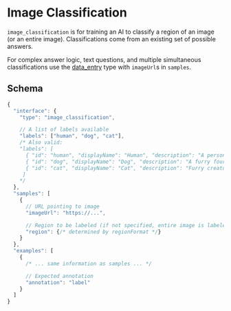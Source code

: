 # Image Classification

`image_classification` is for training an AI to classify a region of an image (or an entire image). Classifications come from an existing set of possible answers.

For complex answer logic, text questions, and multiple simultaneous classifications use the [data_entry](https://github.com/OpenHumanAnnotation/oha-format/blob/master/interfaces/data_entry.md) type with `imageUrl`s in `samples`.

## Schema

```javascript
{
  "interface": {
    "type": "image_classification",

    // A list of labels available
    "labels": ["human", "dog", "cat"],
    /* Also valid:
    "labels": [
      { "id": "human", "displayName": "Human", "description": "A person." },
      { "id": "dog", "displayName": "Dog", "description": "A furry four legged creature" },
      { "id": "cat", "displayName": "Cat", "description": "Furry creature with whiskers" }
     ]
    */
  },
  "samples": [
    {
      // URL pointing to image
      "imageUrl": "https://...",

      // Region to be labeled (if not specified, entire image is labeled)
      "region": {/* determined by regionFormat */}
    }
  },
  "examples": [
    {
      /* ... same information as samples ... */

      // Expected annotation
      "annotation": "label"
    }
  ]
}
```
